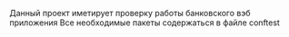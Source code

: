 Данный проект иметирует проверку работы банковского вэб приложения
Все необходимые пакеты содержаться в файле conftest